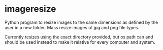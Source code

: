 # imageresize
Python program to resize images to the same dimensions as defined by the user in a new folder. Mass resize images of jpg and png file types.


Currently resizes using the exact directory provided, but os path can and should be used instead to make it relative for every computer and system.
